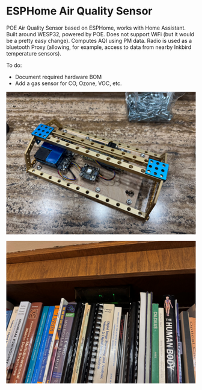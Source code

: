 # ESPHome Air Quality Sensor
POE Air Quality Sensor based on ESPHome, works with Home Assistant.
Built around WESP32, powered by POE.  Does not support WiFi (but it would be a pretty easy change).
Computes AQI using PM data.
Radio is used as a bluetooth Proxy (allowing, for example, access to data from nearby Inkbird temperature sensors).

To do: 
- Document required hardware BOM
- Add a gas sensor for CO, Ozone, VOC, etc.

![Components mounted inside "case"](IMAGES/aqi1.jpg)

![Case mounted inside top of bookshelf](IMAGES/aqi2.jpg)
